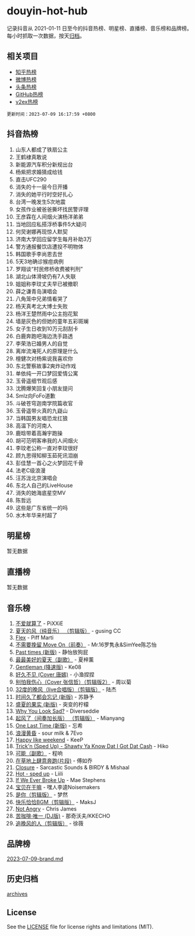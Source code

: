 # douyin-hot-hub

记录抖音从 2021-01-11 日至今的抖音热榜、明星榜、直播榜、音乐榜和品牌榜。每小时抓取一次数据，按天[归档](archives)。

## 相关项目

- [知乎热榜](https://github.com/lonnyzhang423/zhihu-hot-hub)
- [微博热榜](https://github.com/lonnyzhang423/weibo-hot-hub)
- [头条热榜](https://github.com/lonnyzhang423/toutiao-hot-hub)
- [GitHub热榜](https://github.com/lonnyzhang423/github-hot-hub)
- [v2ex热榜](https://github.com/lonnyzhang423/v2ex-hot-hub)


`更新时间：2023-07-09 16:17:59 +0800`

## 抖音热榜

1. 山东人都成了铁扇公主
1. 王鹤棣真敢说
1. 新能源汽车积分新规出台
1. 杨紫把求婚猜成给钱
1. 直击UFC290
1. 消失的十一层今日开播
1. 消失的她平行时空好扎心
1. 台湾一晚发生5次地震
1. 女孩作业被爸爸撕坏找民警评理
1. 王彦霖在人间烟火演杨洋弟弟
1. 当地回应私搭浮桥事件5大疑问
1. 何炅谢娜再现惊人默契
1. 济南大学回应留学生每月补助3万
1. 警方通报餐饮店遭投不明物体
1. 韩国歌手李尚恩去世
1. 5天3地确诊猴痘病例
1. 罗翔谈“村民修桥收费被判刑”
1. 湖北山体滑坡仍有7人失联
1. 姐姐称李玟丈夫早已被撤职
1. 薛之谦青岛演唱会
1. 八角笼中兄弟情看哭了
1. 杨天真考北大博士失败
1. 杨洋王楚然雨中公主抱花絮
1. 墙是灰色的但她的童年五彩斑斓
1. 女子生日收到10万元刮刮卡
1. 白鹿奔跑吧海边洗手路透
1. 李荣浩已婚男人的自觉
1. 离岸流淹死人的原理是什么
1. 檀健次对杨紫说我喜欢你
1. 东北警察故事2爽炸动作戏
1. 单依纯一开口梦回爱情公寓
1. 玉骨遥细节观后感
1. 沈腾爆笑回复小朋友提问
1. Smlz向FoFo道歉
1. 斗破苍穹迦南学院篇收官
1. 玉骨遥带火真的九嶷山
1. 当韩国男友唱恐龙扛狼
1. 高温下的河南人
1. 鹿晗带着高瀚宇跑操
1. 胡可范明客串我的人间烟火
1. 李玟老公称一直对李玟很好
1. 顾九思得知柳玉茹死讯泪崩
1. 彭佳慧一首心之火梦回花千骨
1. 法老C级浪漫
1. 汪苏泷北京演唱会
1. 东北人自己的LiveHouse
1. 消失的她海底星空MV
1. 陈哲远
1. 这些是广东省统一的吗
1. 水木年华来村超了

## 明星榜

暂无数据

## 直播榜

暂无数据

## 音乐榜

1. [不爱就算了](https://sf3-cdn-tos.douyinstatic.com/obj/tos-cn-ve-2774/oMsFyA3EBDiUgOWxcdofhRnrIAWth1ab8wzqWo) - PiXXiE
1. [夏天的风（纯音乐） （剪辑版）](https://sf3-cdn-tos.douyinstatic.com/obj/tos-cn-ve-2774/oUzLjBZZFQAoNRmGokEeD5zfQCObp6UeFAnTa6) - gusing CC
1. [Flex](https://sf3-cdn-tos.douyinstatic.com/obj/tos-cn-ve-2774/fdd81ae057724bbe9f599a36af513da8) - Piff Marti
1. [不需要挽留 Move On（前奏）](https://sf6-cdn-tos.douyinstatic.com/obj/tos-cn-ve-2774/ooCBhgCCkF4nExzQL9WZSUbitfA8IsDkgQIYhe) - Mr.16罗隽永&SimYee陈芯怡
1. [Past times (新版)](https://sf6-cdn-tos.douyinstatic.com/obj/tos-cn-ve-2774/oA1tEf2QB7ms4zF9MAmACHVrGBhWVyaowOAoIh) - 静怡放狗屁
1. [最最美好的夏天（副歌）](https://sf3-cdn-tos.douyinstatic.com/obj/tos-cn-ve-2774/o4FMghDLZkPIkCutdrsXlbTHcaZztBfeCp9AFS) - 夏梓薰
1. [Gentleman (降速版)](https://sf6-cdn-tos.douyinstatic.com/obj/tos-cn-ve-2774/oMWE2oIwotBfzhBNi7sKEVt5StzxAAlMcO5yFo) - Ke08
1. [好久不见 (Cover 唐嫣)](https://sf3-cdn-tos.douyinstatic.com/obj/tos-cn-ve-2774/ogDxPCzahBFboQn4VGlAFMVqaC8OyTfnheNheN) - 小渔捏捏
1. [别怕我伤心（Cover 张信哲）（剪辑版2）](https://sf6-cdn-tos.douyinstatic.com/obj/tos-cn-ve-2774/71ecedffda8d4ab8877b98224f3a82a9) - 周以菊
1. [32度的晚风（live合唱版）（剪辑版）](https://sf6-cdn-tos.douyinstatic.com/obj/tos-cn-ve-2774/oQUADoyMRFyzcAUVQEhAKNh7fWBsmESGrkDB3I) - 陆杰
1. [时间久了都会忘记 (新版)](https://sf6-cdn-tos.douyinstatic.com/obj/tos-cn-ve-2774/ogHmjogDDAI4q1wkCWOMZOYePb2YhwtQBnfBgF) - 苏静予
1. [盛夏的果实 (新版)](https://sf3-cdn-tos.douyinstatic.com/obj/tos-cn-ve-2774/oAokWeBZQnk2qgtiPglKCbONQb39F6BDgaYeDW) - 突变的柠檬
1. [Why You Look Sad?](https://sf3-cdn-tos.douyinstatic.com/obj/tos-cn-ve-2774/9a2ee7c4e7f645a2b373dcd6d6fe5c04) - Diverseddie
1. [起风了（间奏加长版） （剪辑版）](https://sf6-cdn-tos.douyinstatic.com/obj/tos-cn-ve-2774/8a927fdf26bc49e0ada58e80d57cf030) - Mianyang
1. [One Last Time (新版)](https://sf6-cdn-tos.douyinstatic.com/obj/tos-cn-ve-2774/oMr1yK4pfgPe2C7KfEwA2LHDSmwtmwkGAUfmbF) - 忘希
1. [浪漫黄昏](https://sf6-cdn-tos.douyinstatic.com/obj/tos-cn-ve-2774/a2e4e0b8cf8b4cc0a6bfed7cd21bd5a0) - sour milk & 7Evo
1. [Happy like weekend](https://sf3-cdn-tos.douyinstatic.com/obj/tos-cn-ve-2774/o0OfAnfYcF4hwK8mwGGQx597Wf1QAOb9KehnDk) - KeeP
1. [Trick'n (Sped Up) - Shawty Ya Know Dat I Got Dat Cash](https://sf3-cdn-tos.douyinstatic.com/obj/tos-cn-ve-2774/oorYAQjof6H8XKXXAcYeVgdEeyfKrbMrVKeMvY) - Hiko
1. [可能（副歌）](https://sf6-cdn-tos.douyinstatic.com/obj/tos-cn-ve-2774/cde1731888894259b333569393c2fb51) - 程响
1. [在草地上肆意奔跑(片段)](https://sf3-cdn-tos.douyinstatic.com/obj/tos-cn-ve-2774/8831d494742f45dabdfa8adb8b817259) - 傅如乔
1. [Closure](https://sf6-cdn-tos.douyinstatic.com/obj/tos-cn-ve-2774/84f7422b29f94b78a5f3b0386275db35) - Sarcastic Sounds & BIRDY & Mishaal
1. [Hot - sped up](https://sf6-cdn-tos.douyinstatic.com/obj/tos-cn-ve-2774/oY5GA4tzoICWsYxWdyUKW0wulAyBzhWbfKtIUw) - Liili
1. [If We Ever Broke Up](https://sf6-cdn-tos.douyinstatic.com/obj/tos-cn-ve-2774/o8onj5HDk0ImtBmO0URBfeyCDXQJMYkQ1gb8Zy) - Mae Stephens
1. [宝贝在干嘛](https://sf3-cdn-tos.douyinstatic.com/obj/tos-cn-ve-2774/okW4hBCfJI5B2ZEgTCtikhMW7IafzNrBQIYkpJ) - 嘿人李逵Noisemakers
1. [是你（剪辑版）](https://sf6-cdn-tos.douyinstatic.com/obj/tos-cn-ve-2774/46019dae783c4c969944217fe1cfafc4) - 梦然
1. [快乐恰恰BGM（剪辑版）](https://sf6-cdn-tos.douyinstatic.com/obj/tos-cn-ve-2774/ok3PUVPVnoel4ltJCf8RCaZSEBbrjXAQDpgotp) - MaksJ
1. [Not Angry](https://sf6-cdn-tos.douyinstatic.com/obj/tos-cn-ve-2774/651f30a826dc43cbb6becf6b048f9541) - Chris James
1. [苦咖啡·唯一 (DJ版)](https://sf3-cdn-tos.douyinstatic.com/obj/tos-cn-ve-2774/oohZWXUzNXlh9bzpBgNUfJCQHGILwWgDBaejQt) - 那奇沃夫/KKECHO
1. [追晚风的人（剪辑版）](https://sf3-cdn-tos.douyinstatic.com/obj/tos-cn-ve-2774/560835060af84ac29cd5c12e2a98f7eb) - 徐薇

## 品牌榜

[2023-07-09-brand.md](archives/2023-07-09-brand.md)

## 历史归档

[archives](archives)

## License

See the [LICENSE](LICENSE) file for license rights and limitations (MIT).

